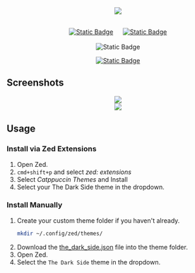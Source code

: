<div align="center"><img src="https://i.ibb.co/xfmZVX4/cold-smooth-tasty.jpg"/></div>


<br>
<div align="center">



 <a href="https://zed.dev/">![Static Badge](https://img.shields.io/badge/Zed-8A2BE2?style=for-the-badge&label=Build%20For&color=e5c07b&labelColor=363a4f)</a>  &emsp; <a href="https://github.com/Imgkl/the-dark-side">![Static Badge](https://img.shields.io/badge/Dark%20Side-8A2BE2?style=for-the-badge&label=Join%20The&labelColor=363a4f&color=df881d)</a>
<br><br>![Static Badge](https://img.shields.io/badge/0.2.2-8A2BE2?style=for-the-badge&label=Version&color=9a77cf&labelColor=363a4f) <br>


<a href="https://twitter.com/the_dart_vader">![Static Badge](https://img.shields.io/badge/The_dart_vader-8A2BE2?style=for-the-badge&label=Follow%20On%20𝕏&color=ffffff&labelColor=363a4f)</a>
</div>

## Screenshots

<div align="center"><img src="https://i.ibb.co/ZmLbxsP/Screenshot-2024-02-25-at-11-28-52-AM.png"/></div>


<div align="center"><img src="https://i.ibb.co/f2SLdm4/Screenshot-2024-02-25-at-11-29-53-AM.png"/></div>


## Usage

### Install via Zed Extensions

1. Open Zed.
2. `cmd+shift+p` and select _zed: extensions_
3. Select _Catppuccin Themes_ and Install
4. Select your The Dark Side theme in the dropdown.

### Install Manually

1. Create your custom theme folder if you haven't already.
   ```bash
   mkdir ~/.config/zed/themes/
   ```
2. Download the [the_dark_side.json](./themes/the_dark_side.json) file into the theme folder.
3. Open Zed.
4. Select the `The Dark Side` theme in the dropdown.

